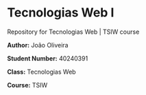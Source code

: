 # Tecnologias Web I

Repository for Tecnologias Web | TSIW course

**Author:** João Oliveira

**Student Number:** 40240391

**Class:** Tecnologias Web

**Course:** TSIW
